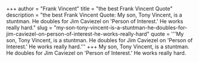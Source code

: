 +++
author = "Frank Vincent"
title = "the best Frank Vincent Quote"
description = "the best Frank Vincent Quote: My son, Tony Vincent, is a stuntman. He doubles for Jim Caviezel on 'Person of Interest.' He works really hard."
slug = "my-son-tony-vincent-is-a-stuntman-he-doubles-for-jim-caviezel-on-person-of-interest-he-works-really-hard"
quote = '''My son, Tony Vincent, is a stuntman. He doubles for Jim Caviezel on 'Person of Interest.' He works really hard.'''
+++
My son, Tony Vincent, is a stuntman. He doubles for Jim Caviezel on 'Person of Interest.' He works really hard.

